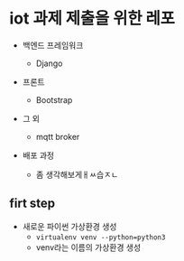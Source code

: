 # iot 과제 제출을 위한 레포

- 백엔드 프레임워크
    - Django
- 프론트
    - Bootstrap

- 그 외
    - mqtt broker

- 배포 과정
    - 좀 생각해보게ㅐㅆ습ㅈㄴ

## firt step

- 새로운 파이썬 가상환경 생성
    - `virtualenv venv --python=python3`
    - venv라는 이름의 가상환경 생성
